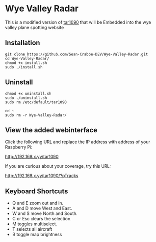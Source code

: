 # Wye Valley Radar

This is a modified version of <a href="https://github.com/wiedehopf/tar1090">tar1090</a> that will be Embedded into the wye valley plane spotting website

## Installation

```
git clone https://github.com/Sean-Crabbe-DEV/Wye-Valley-Radar.git
cd Wye-Valley-Radar/
chmod +x install.sh
sudo ./install.sh
```

## Uninstall
```
chmod +x uninstall.sh
sudo ./uninstall.sh
sudo rm /etc/default/tar1090
```

```
cd ~
sudo rm -r Wye-Valley-Radar/
```

## View the added webinterface

Click the following URL and replace the IP address with address of your Raspberry Pi:

http://192.168.x.yy/tar1090


If you are curious about your coverage, try this URL:

http://192.168.x.yy/tar1090/?pTracks


## Keyboard Shortcuts

- Q and E zoom out and in.
- A and D move West and East.
- W and S move North and South.
- C or Esc clears the selection.
- M toggles multiselect.
- T selects all aircraft
- B toggle map brightness


